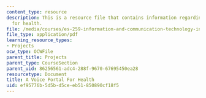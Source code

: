 ```yaml
---
content_type: resource
description: This is a resource file that contains information regarding a voice portal
  for health.
file: /media/courses/es-259-information-and-communication-technology-in-africa-spring-2006/ef95776b5d5bd5ceeb51850890cf18f5_MITES_259S06_scott_1.pdf
file_type: application/pdf
learning_resource_types:
- Projects
ocw_type: OCWFile
parent_title: Projects
parent_type: CourseSection
parent_uid: 86256561-adc4-288f-9670-67695450ea28
resourcetype: Document
title: A Voice Portal For Health
uid: ef95776b-5d5b-d5ce-eb51-850890cf18f5
---
```

